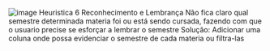 ![image](https://github.com/BrunoHenriique/bertoti/assets/103460912/bf3bbd13-55dc-4449-aafd-b1d9006afdc7)
Heuristica 6 Reconhecimento e Lembrança
Não fica claro qual semestre determinada materia foi ou está sendo cursada, fazendo com que o usuario precise se esforçar a lembrar o semestre
Solução: Adicionar uma coluna onde possa evidenciar o semestre de cada materia ou filtra-las 
